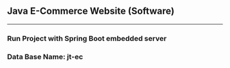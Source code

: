 <!-- # JT-Project

Run Project with embedded server<br>
Data Base Name : jt-ec
 -->
 
 
<!-- ## Description -->

<h2>Java E-Commerce Website (Software) </h2>

<!-- ## Technology Used :-
![Java](https://img.shields.io/badge/Java-ED8B00?style=for-the-badge&logo=java&logoColor=white)
![SB](https://img.shields.io/badge/Spring_Boot-F2F4F9?style=for-the-badge&logo=spring-boot)
![Hibernate](https://img.shields.io/badge/Hibernate-59666C?style=for-the-badge&logo=Hibernate&logoColor=white)
<br> -->
<hr>

<h3>Run Project with Spring Boot embedded server</h3>
<h3>Data Base Name: <b>jt-ec</b></h3>






